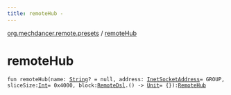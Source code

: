 ```yaml
---
title: remoteHub - 
---
```


[org.mechdancer.remote.presets](index.html) / [remoteHub](./remote-hub.html)

# remoteHub

`fun remoteHub(name: `[`String`](https://kotlinlang.org/api/latest/jvm/stdlib/kotlin/-string/index.html)`? = null, address: `[`InetSocketAddress`](http://docs.oracle.com/javase/6/docs/api/java/net/InetSocketAddress.html)` = GROUP, sliceSize: `[`Int`](https://kotlinlang.org/api/latest/jvm/stdlib/kotlin/-int/index.html)` = 0x4000, block: `[`RemoteDsl`](-remote-dsl/index.html)`.() -> `[`Unit`](https://kotlinlang.org/api/latest/jvm/stdlib/kotlin/-unit/index.html)` = {}): `[`RemoteHub`](-remote-hub/index.html)
